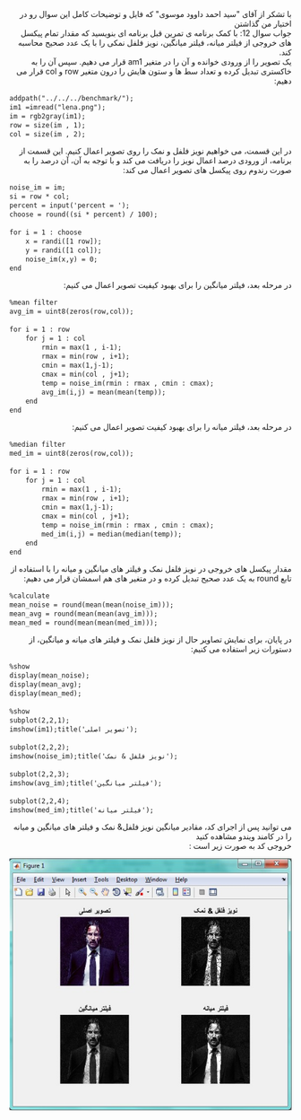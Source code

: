 <div dir="rtl">
با تشکر از آقای "سید احمد داوود موسوی" که فایل و توضیحات کامل این سوال رو در اختیار من گذاشتن
</div>

<div dir="rtl">
جواب سوال 12:
  با کمک برنامه ی تمرین قبل برنامه ای بنویسید که مقدار تمام پیکسل های خروجی از فیلتر میانه، فیلتر میانگین، نویز فلفل نمکی را با یک عدد صحیح محاسبه کند.
</div>

<div dir="rtl">
یک تصویر را از ورودی خوانده و آن را در متغیر am1 قرار می دهیم. سپس آن را به خاکستری تبدیل کرده و تعداد سط ها و ستون هایش را درون متغیر row و col قرار می دهیم:
</div>

```
addpath("../../../benchmark/");
im1 =imread("lena.png");
im = rgb2gray(im1);
row = size(im , 1);
col = size(im , 2);
```

<div dir="rtl">
در این قسمت، می خواهیم نویز فلفل و نمک را روی تصویر اعمال کنیم. این قسمت از برنامه، از ورودی درصد اعمال نویز را دریافت می کند و با توجه به آن، آن درصد را به صورت رندوم روی پیکسل های تصویر اعمال می کند:
</div>

```
noise_im = im;
si = row * col;
percent = input('percent = ');
choose = round((si * percent) / 100);

for i = 1 : choose
    x = randi([1 row]);
    y = randi([1 col]);
    noise_im(x,y) = 0;
end
```

<div dir="rtl">
در مرحله بعد، فیلتر میانگین را برای بهبود کیفیت تصویر اعمال می کنیم:
</div>

```
%mean filter
avg_im = uint8(zeros(row,col));

for i = 1 : row
    for j = 1 : col
        rmin = max(1 , i-1);
        rmax = min(row , i+1);
        cmin = max(1,j-1);
        cmax = min(col , j+1);
        temp = noise_im(rmin : rmax , cmin : cmax);
        avg_im(i,j) = mean(mean(temp));
    end
end
```

<div dir="rtl">
در مرحله بعد، فیلتر میانه را برای بهبود کیفیت تصویر اعمال می کنیم:
</div>

```
%median filter
med_im = uint8(zeros(row,col));

for i = 1 : row
    for j = 1 : col
        rmin = max(1 , i-1);
        rmax = min(row , i+1);
        cmin = max(1,j-1);
        cmax = min(col , j+1);
        temp = noise_im(rmin : rmax , cmin : cmax);
        med_im(i,j) = median(median(temp));
    end
end
```

<div dir="rtl">
مقدار پیکسل های خروجی در نویز فلفل نمک و فیلتر های میانگین و میانه را با استفاده از تابع round به یک عدد صحیح تبدیل کرده و در متغیر های هم اسمشان قرار می دهیم:
</div>

```
%calculate
mean_noise = round(mean(mean(noise_im)));
mean_avg = round(mean(mean(avg_im)));
mean_med = round(mean(mean(med_im)));
```

<div dir="rtl">
در پایان، برای نمایش تصاویر حال از نویز فلفل نمک و فیلتر های میانه و میانگین، از دستورات زیر استفاده می کنیم:
</div>

```
%show
display(mean_noise);
display(mean_avg);
display(mean_med);

%show
subplot(2,2,1);
imshow(im1);title('تصویر اصلی');

subplot(2,2,2);
imshow(noise_im);title('نویز فلفل & نمک');

subplot(2,2,3);
imshow(avg_im);title('فیلتر میانگین');

subplot(2,2,4);
imshow(med_im);title('فیلتر میانه');
```

<div dir="rtl">
   می توانید پس از اجرای کد، مقادیر میانگین نویز فلفل& نمک و فیلتر های میانگین و میانه را در کامند ویندو مشاهده کنید
</div>

 
 <div dir="rtl">
خروجی کد به صورت زیر است : 
</div>

![khorooji](02578.jpg)

